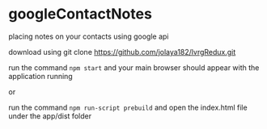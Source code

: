 # googleContactNotes
placing notes on your contacts using google api

download using git clone https://github.com/jolaya182/lvrgRedux.git

run the command `npm start` and your main browser should appear with the application running

or

run the command `npm run-script prebuild` and open the index.html file under the app/dist folder
